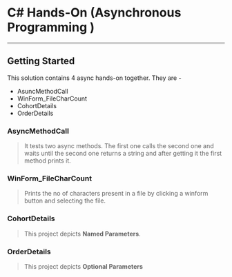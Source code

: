 # C# Hands-On (Asynchronous Programming )

---



## Getting Started

This solution contains 4 async hands-on together. They are - 

- AsuncMethodCall
- WinForm_FileCharCount
- CohortDetails
- OrderDetails



### AsyncMethodCall

> It tests two async methods. The first one calls the second one and waits until the second one returns a string and after getting it the first method prints it.

### WinForm_FileCharCount

> Prints the no of characters present in a file by clicking a winform button and selecting the file.

### CohortDetails

> This project depicts **Named Parameters**.

### OrderDetails

> This project depicts **Optional Parameters**

